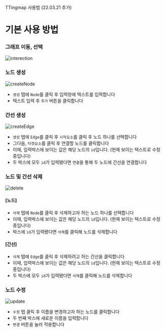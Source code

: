 TTingmap 사용법 (22.03.21 추가)

# 기본 사용 방법

### 그래프 이동, 선택
![interection](https://user-images.githubusercontent.com/63037629/147819448-804c8a67-f1e9-4ec5-b8cd-500b8ffe2a1d.gif)

### 노드 생성
![createNode](https://user-images.githubusercontent.com/63037629/147819471-2221bb82-d6ac-4b5b-8fe6-16a9f6a48f6f.gif)
- `생성` 탭에 `Node`를 클릭 후 입력창에 텍스트를 입력합니다
- 텍스트 입력 후 `추가` 버튼을 클릭합니다

### 간선 생성
![createEdge](https://user-images.githubusercontent.com/63037629/147819493-40e44973-a831-49c0-9ce7-3cb8083f4e9b.gif)
- `생성` 탭에 `Edge`를 클릭 후 `시작요소`를 클릭 후 노드 하나를 선택합니다
- 그다음, `타겟요소`를 클릭 후 연결할 노드를 클릭합니다
- 이때, 입력박스에 보이는 값은 해당 노드의 `id`입니다. (현재 보이는 텍스트로 수정 중입니다)
- 두 박스에 모두 `id`가 입력됐다면 `연결`을 통해 두 노드에 간선을 연결합니다

### 노드 및 간선 삭제
![delete](https://user-images.githubusercontent.com/63037629/147819539-1167f09b-4114-4e13-a7fe-03ab7bc3528d.gif)
#### [노드]
- `삭제` 탭에 `Node`를 클릭 후 삭제하고자 하는 노드 하나를 선택합니다
- 이때, 입력박스에 보이는 값은 해당 노드의 `id`입니다. (현재 보이는 텍스트로 수정 중입니다)
- 박스에 `id`가 입력됐다면 `삭제`를 클릭해 노드를 삭제합니다

#### [간선]
- `삭제` 탭에 `Edge`를 클릭 후 삭제하려고 하는 간선을 클릭합니다
- 이때, 입력박스에 보이는 값은 해당 노드의 `id`입니다. (현재 보이는 텍스트로 수정 중입니다)
- 두 박스에 모두 `id`가 입력됐다면 `삭제`를 클릭해 노드를 삭제합니다

### 노드 수정
![update](https://user-images.githubusercontent.com/63037629/147819521-f218b375-60e2-49ef-a9d6-6a841c4ede8e.gif)
- `수정` 탭 클릭 후 이름을 변경하고자 하는 노드를 클릭합니다
- 두 번째 박스에 새로운 이름을 입력합니다
- `변경` 버튼을 눌러 적용합니다
